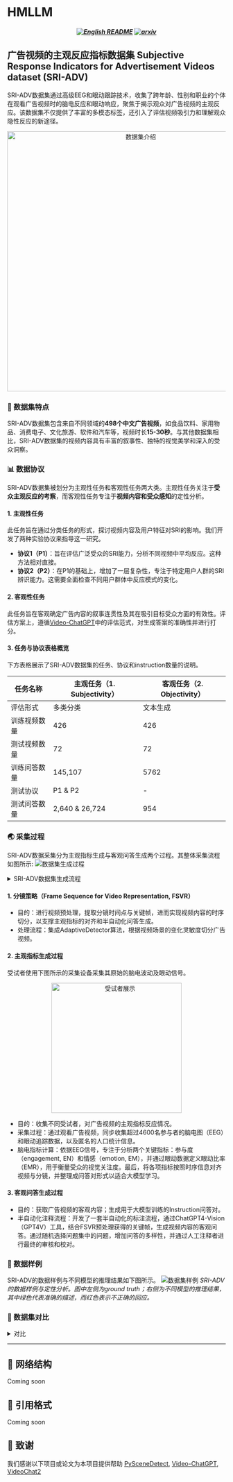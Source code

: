 # HMLLM 
<h5 align="center">
<a href="https://github.com/mininglamp-MLLM/HMLLM/tree/main/README.md"><img src="https://img.shields.io/badge/English-readme" alt="English README"></a>
<a href="https://arxiv.org/abs/2407.08150"><img src="https://img.shields.io/badge/Arxiv-2407.08150-AD1C18.svg?logo=arXiv" alt="arxiv"></a>
</h5>


## 广告视频的主观反应指标数据集 Subjective Response Indicators for Advertisement Videos dataset (SRI-ADV)
SRI-ADV数据集通过高级EEG和眼动跟踪技术，收集了跨年龄、性别和职业的个体在观看广告视频时的脑电反应和眼动响应，聚焦于揭示观众对广告视频的主观反应。该数据集不仅提供了丰富的多模态标签，还引入了评估视频吸引力和理解观众隐性反应的新途径。
<div align="center"><img src="./assets/dataset-intro.jpg" alt="数据集介绍" style="width:600px"></div>

### 🎯 数据集特点
SRI-ADV数据集包含来自不同领域的**498个中文广告视频**，如食品饮料、家用物品、消费电子、文化旅游、软件和汽车等，视频时长**15-30秒**。与其他数据集相比，SRI-ADV数据集的视频内容具有丰富的叙事性、独特的视觉美学和深入的受众洞察。

### 📊 数据协议
SRI-ADV数据集被划分为主观性任务和客观性任务两大类。主观性任务关注于**受众主观反应的考察**，而客观性任务专注于**视频内容和受众感知**的定性分析。

#### 1. 主观性任务
此任务旨在通过分类任务的形式，探讨视频内容及用户特征对SRI的影响。我们开发了两种实验协议来指导这一研究。
* **协议1（P1）**：旨在评估广泛受众的SRI能力，分析不同视频中平均反应。这种方法相对直接。
* **协议2（P2）**：在P1的基础上，增加了一层复杂性，专注于特定用户人群的SRI辨识能力。这需要全面检查不同用户群体中反应模式的变化。

#### 2. 客观性任务
此任务旨在客观确定广告内容的叙事连贯性及其在吸引目标受众方面的有效性。评估方案上，遵循[Video-ChatGPT](https://github.com/mbzuai-oryx/Video-ChatGPT/tree/main/quantitative_evaluation)中的评估范式，对生成答案的准确性并进行打分。

#### 3. 任务与协议表格概览
下方表格展示了SRI-ADV数据集的任务、协议和instruction数量的说明。

| 任务名称 | 主观任务（1. Subjectivity） | 客观任务（2. Objectivity） |
| --- | --- | --- |
| 评估形式 | 多类分类 | 文本生成 |
| 训练视频数量 | 426 | 426 |
| 测试视频数量 | 72 | 72 |
| 训练问答数量 | 145,107 | 5762 |
| 测试协议 | P1 & P2 | - |
| 测试问答数量 | 2,640 & 26,724 | 954 |

### 🌏 采集过程
SRI-ADV数据采集分为主观指标生成与客观问答生成两个过程。其整体采集流程如图所示:
![数据集生成过程](./assets/dataset_generation.jpg)
<details><summary>SRI-ADV数据集生成流程</summary>
该图的左侧展示了SRI数据收集、计算和合并的过程。这包括从受试者获取原始信号，通过视频场景处理信号，以及汇集具有相似人口统计特征的受试者数据，以获得汇总的主观反应指标和语言模型指令。中间部分描述了通过场景检测和视频的自动语音识别（ASR）进行视频预处理，以及视频表示的帧序列（FSVR）。在右侧，我们展示了我们提出的半自动视频问答生成过程，该过程利用了FSVR的视频分镜和ASR的对话文本。这种整合丰富了视频内容的理解，从而便于主观性和客观性任务的进行。
</details>

#### 1. 分镜策略（Frame Sequence for Video Representation, FSVR）
* 目的：进行视频预处理，提取分镜时间点与关键帧，进而实现视频内容的时序切分，以支撑主观指标的对齐和半自动化问答生成。
* 处理流程：集成AdaptiveDetector算法，根据视频场景的变化灵敏度切分广告视频。

#### 2. 主观指标生成过程
受试者使用下图所示的采集设备采集其原始的脑电波动及眼动信号。
<div align="center"><img src="./assets/subject.jpg" alt="受试者展示" style="width:300px"></div>

* 目的：收集不同受试者，对广告视频的主观指标反应情况。
* 采集过程：通过观看广告视频，同步收集超过4600名参与者的脑电图（EEG）和眼动追踪数据，以及匿名的人口统计信息。
* 脑电指标计算：依据EEG信号，专注于分析两个关键指标：参与度（engagement, EN）和情感（emotion, EM），并通过眼动数据定义眼动比率（EMR），用于衡量受众的视觉关注度。最后，将各项指标按照时序信息对齐视频与分镜，并整理成问答对形式以适合大模型学习。

#### 3. 客观问答生成过程
* 目的：获取广告视频的客观内容；生成用于大模型训练的Instruction问答对。
* 半自动化注释流程：开发了一套半自动化的标注流程，通过ChatGPT4-Vision（GPT4V）工具，结合FSVR预处理获得的关键帧，生成视频内容的客观问答。通过随机选择问题集中的问题，增加问答的多样性，并通过人工注释者进行最终的审核和校对。

### 📝 数据样例
SRI-ADV的数据样例与不同模型的推理结果如下图所示。
![数据集样例](./assets/dataset_examples.jpg)
*SRI-ADV的数据样例与定性分析。图中左侧为ground truth；右侧为不同模型的推理结果，其中绿色代表准确的描述，而红色表示不正确的回应。*

### 📡 数据集对比
<details><summary>对比</summary><p>
对比其他适用于视频解析的数据集，SRI-ADV拥有更多的模态、更长的平均回答文本长度（99.6）与更大的分镜中位数（11）。意味着SRI-ADV的每段广告视频，均包含较多的内容信息量，提升了视频理解任务的难度与复杂度。
表中AP代表Audience Profiles(用户画像)

| Datasets| Video source | Q&A generation | Q&A tasks| Modality| Videos | Q&A pairs |AvgAnsLen | MedScene |
|--------------------|--------------|----------------|--------------|-------------------|--------|-----------|-----------|----------|
| MSVD-QA | MSVD| Auto| OE| Video|1,970|50,505|1.0|2|
| MSRVTT-QA | MSRVTT| Auto| OE| Video|10,000|243,680|1.0|3|
| TGIF-QA | TGIF| Auto&Human| OE & MC| Frame/Video|56,720|103,919|1.5|1|
| ActivityNet-QA | ActivityNet| Human| OE| Video|5,800|58,000|1.3|7|
| Video-ChatGPT | ActivityNet| Auto&Human| OE| Video|200|2,994|51.0|6|
| **SRI-ADV** (ours)| Custom| Auto&Human| MC & OE| **Video/EEG/EMR/AP** |498|178,547| **99.6** | **11** |
</p></details>

-----
## 🧩 网络结构
Coming soon


## 📄 引用格式
Coming soon 

## 💫 致谢
我们感谢以下项目或论文为本项目提供帮助
[PySceneDetect](https://github.com/Breakthrough/PySceneDetect), [Video-ChatGPT](https://github.com/mbzuai-oryx/Video-ChatGPT),  [VideoChat2](https://github.com/OpenGVLab/Ask-Anything)